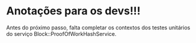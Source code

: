 # Anotações para os devs!!!

Antes do próximo passo, falta completar os contextos dos testes unitários do serviço Block::ProofOfWorkHashService.


